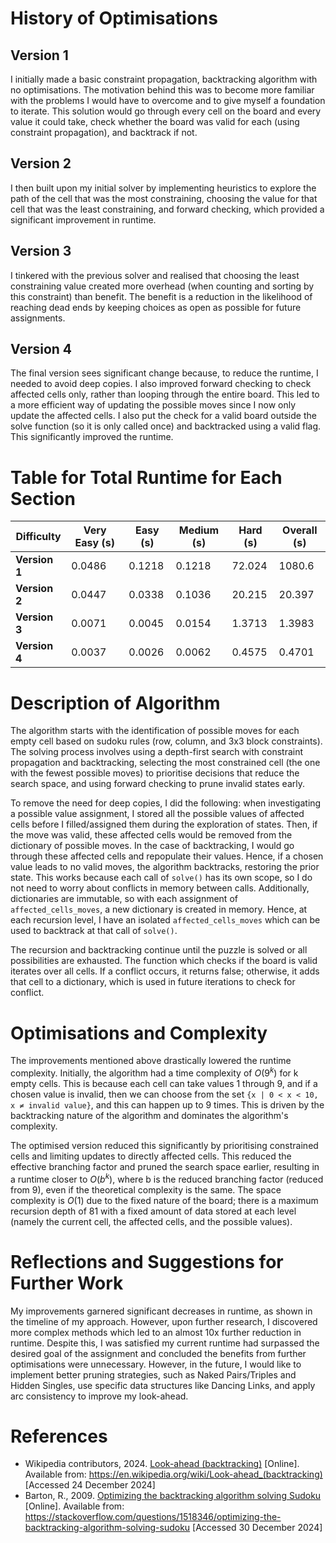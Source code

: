 # History of Optimisations

## Version 1
I initially made a basic constraint propagation, backtracking algorithm with no optimisations. The motivation behind this was to become more familiar with the problems I would have to overcome and to give myself a foundation to iterate. This solution would go through every cell on the board and every value it could take, check whether the board was valid for each (using constraint propagation), and backtrack if not. 

## Version 2
I then built upon my initial solver by implementing heuristics to explore the path of the cell that was the most constraining, choosing the value for that cell that was the least constraining, and forward checking, which provided a significant improvement in runtime.

## Version 3
I tinkered with the previous solver and realised that choosing the least constraining value created more overhead (when counting and sorting by this constraint) than benefit. The benefit is a reduction in the likelihood of reaching dead ends by keeping choices as open as possible for future assignments.

## Version 4
The final version sees significant change because, to reduce the runtime, I needed to avoid deep copies. I also improved forward checking to check affected cells only, rather than looping through the entire board. This led to a more efficient way of updating the possible moves since I now only update the affected cells. I also put the check for a valid board outside the solve function (so it is only called once) and backtracked using a valid flag. This significantly improved the runtime.

# Table for Total Runtime for Each Section

| Difficulty | Very Easy (s) | Easy (s) | Medium (s) | Hard (s) | Overall (s) |
|------------|---------------|----------|------------|----------|-------------|
| **Version 1** | 0.0486        | 0.1218   | 0.1218     | 72.024   | 1080.6      |
| **Version 2** | 0.0447        | 0.0338   | 0.1036     | 20.215   | 20.397      |
| **Version 3** | 0.0071        | 0.0045   | 0.0154     | 1.3713   | 1.3983      |
| **Version 4** | 0.0037        | 0.0026   | 0.0062     | 0.4575   | 0.4701      |

# Description of Algorithm

The algorithm starts with the identification of possible moves for each empty cell based on sudoku rules (row, column, and 3x3 block constraints). The solving process involves using a depth-first search with constraint propagation and backtracking, selecting the most constrained cell (the one with the fewest possible moves) to prioritise decisions that reduce the search space, and using forward checking to prune invalid states early.

To remove the need for deep copies, I did the following: when investigating a possible value assignment, I stored all the possible values of affected cells before I filled/assigned them during the exploration of states. Then, if the move was valid, these affected cells would be removed from the dictionary of possible moves. In the case of backtracking, I would go through these affected cells and repopulate their values. Hence, if a chosen value leads to no valid moves, the algorithm backtracks, restoring the prior state. This works because each call of `solve()` has its own scope, so I do not need to worry about conflicts in memory between calls. Additionally, dictionaries are immutable, so with each assignment of `affected_cells_moves`, a new dictionary is created in memory. Hence, at each recursion level, I have an isolated `affected_cells_moves` which can be used to backtrack at that call of `solve()`. 

The recursion and backtracking continue until the puzzle is solved or all possibilities are exhausted. The function which checks if the board is valid iterates over all cells. If a conflict occurs, it returns false; otherwise, it adds that cell to a dictionary, which is used in future iterations to check for conflict.

# Optimisations and Complexity

The improvements mentioned above drastically lowered the runtime complexity. Initially, the algorithm had a time complexity of $O(9^k)$ for k empty cells. This is because each cell can take values 1 through 9, and if a chosen value is invalid, then we can choose from the set `{x | 0 < x < 10, x ≠ invalid value}`, and this can happen up to 9 times. This is driven by the backtracking nature of the algorithm and dominates the algorithm's complexity. 

The optimised version reduced this significantly by prioritising constrained cells and limiting updates to directly affected cells. This reduced the effective branching factor and pruned the search space earlier, resulting in a runtime closer to $O(b^k)$, where b is the reduced branching factor (reduced from 9), even if the theoretical complexity is the same. The space complexity is $O(1)$ due to the fixed nature of the board; there is a maximum recursion depth of 81 with a fixed amount of data stored at each level (namely the current cell, the affected cells, and the possible values).

# Reflections and Suggestions for Further Work

My improvements garnered significant decreases in runtime, as shown in the timeline of my approach. However, upon further research, I discovered more complex methods which led to an almost 10x further reduction in runtime. Despite this, I was satisfied my current runtime had surpassed the desired goal of the assignment and concluded the benefits from further optimisations were unnecessary. However, in the future, I would like to implement better pruning strategies, such as Naked Pairs/Triples and Hidden Singles, use specific data structures like Dancing Links, and apply arc consistency to improve my look-ahead.

# References 

- Wikipedia contributors, 2024. [Look-ahead (backtracking)](https://en.wikipedia.org/wiki/Look-ahead_(backtracking)) [Online]. Available from: https://en.wikipedia.org/wiki/Look-ahead_(backtracking) [Accessed 24 December 2024]
- Barton, R., 2009. [Optimizing the backtracking algorithm solving Sudoku](https://stackoverflow.com/questions/1518346/optimizing-the-backtracking-algorithm-solving-sudoku) [Online]. Available from: https://stackoverflow.com/questions/1518346/optimizing-the-backtracking-algorithm-solving-sudoku [Accessed 30 December 2024]
